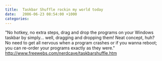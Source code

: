 ```yaml
---
title:  Taskbar Shuffle rockin my world today
date:   2006-06-23 08:54:00 +1000
categories:
---
```


"No hotkey, no extra steps, drag and drop the programs on your Windows taskbar by simply... well, dragging and dropping them! Neat concept, huh? No need to get all nervous when a program crashes or if you wanna reboot; you can re-order your programs exactly as they were."
<http://www.freewebs.com/nerdcave/taskbarshuffle.htm>
